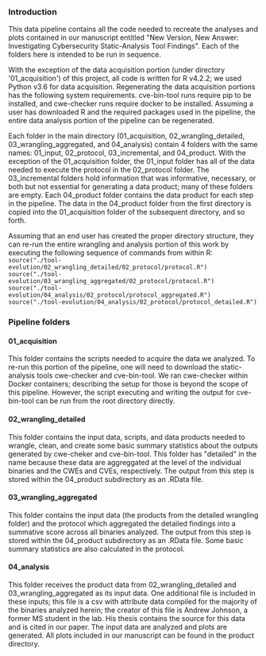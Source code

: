 ### Introduction

This data pipeline contains all the code needed to recreate the analyses and
plots contained in our manuscript entitled "New Version, New Answer:
Investigating Cybersecurity Static-Analysis Tool Findings". Each of the folders
here is intended to be run in sequence.

With the exception of the data acquisition portion (under directory '01_acquisition') of this project, all code is written for R v4.2.2; we used Python v3.6 for data acquisition. Regenerating the data acquisition portions has the following system requirements. cve-bin-tool runs require pip to be installed, and cwe-checker runs require docker to be installed. Assuming a user has downloaded R and the required packages used in the pipeline, the entire data analysis portion of the pipeline can be regenerated. 

Each folder in the main directory (01_acquisition, 02_wrangling_detailed, 
03_wrangling_aggregated, and 04_analysis) contain 4 folders with the same names: 
01_input, 02_protocol, 03_incremental, and 04_product. With the exception of the 
01_acquisition folder, the 01_input folder has all of the data needed to execute 
the protocol in the 02_protocol folder. The 03_incremental folders hold 
information that was informative, necessary, or both but not essential for 
generating a data product; many of these folders are empty. Each 04_product 
folder contains the data product for each step in the pipeline. The data in the 
04_product folder from the first directory is copied into the 01_acquisition 
folder of the subsequent directory, and so forth.

Assuming that an end user has created the proper directory structure, they can 
re-run the entire wrangling and analysis portion of this work by executing the 
following sequence of commands from within R:
`source("./tool-evolution/02_wrangling_detailed/02_protocol/protocol.R")`
`source("./tool-evolution/03_wrangling_aggregated/02_protocol/protocol.R")`
`source("./tool-evolution/04_analysis/02_protocol/protocol_aggregated.R")`
`source("./tool-evolution/04_analysis/02_protocol/protocol_detailed.R")`

### Pipeline folders

#### 01_acquisition

This folder contains the scripts needed to acquire the data we analyzed. To 
re-run this portion of the pipeline, one will need to download the 
static-analysis tools cwe-checker and cve-bin-tool. We ran cwe-checker within 
Docker containers; describing the setup for those is 
beyond the scope of this pipeline. However, the script executing and writing the 
output for cve-bin-tool can be run from the root directory directly. 

#### 02_wrangling_detailed

This folder contains the input data, scripts, and data products needed to 
wrangle, clean, and create some basic summary statistics about the outputs 
generated by cwe-cheker and cve-bin-tool. This folder has "detailed" in the 
name because these data are aggreggated at the level of the individual binaries
and the CWEs and CVEs, respectively. The output from this step is stored within
the 04_product subdirectory as an .RData file.

#### 03_wrangling_aggregated

This folder contains the input data (the products from the detailed wrangling 
folder) and the protocol which aggregated the detailed findings into a summative 
score across all binaries analyzed. The output from this step is stored within
the 04_product subdirectory as an .RData file. Some basic summary statistics are 
also calculated in the protocol.

#### 04_analysis

This folder receives the product data from 02_wrangling_detailed and 
03_wrangling_aggregated as its input data. One additional file is included in 
these inputs; this file is a csv with attribute data compiled for the majority 
of the binaries analyzed herein; the creator of this file is Andrew Johnson, a 
former MS student in the lab. His thesis contains the source for this data and 
is cited in our paper. The input data are analyzed and plots are generated. All 
plots included in our manuscript can be found in the product directory.



